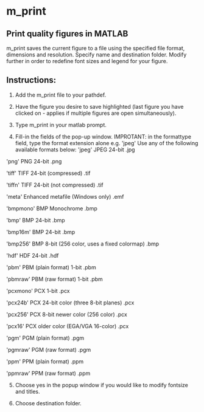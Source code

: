 # m_print
Print quality figures in MATLAB
---------------------------------
m_print saves the current figure to a file using the specified file format, dimensions and resolution. 
Specify name and destination folder.
Modify further in order to redefine font sizes and legend for your figure.

Instructions:
---------------------------------
1. Add the m_print file to your pathdef.

2. Have the figure you desire to save highlighted (last figure you have clicked on - applies if multiple figures are open simultaneously).

3. Type m_print in your matlab prompt.

4. Fill-in the fields of the pop-up window.
   IMPROTANT: in the formattype field, type the format extension alone e.g. 'jpeg'
   Use any of the following available formats below:
'jpeg'     JPEG 24-bit	.jpg

'png'      PNG 24-bit	.png

'tiff'     TIFF 24-bit (compressed)	.tif

'tiffn'	  TIFF 24-bit (not compressed)	.tif

'meta' 	  Enhanced metafile (Windows only)	.emf

'bmpmono'  BMP Monochrome	.bmp

'bmp'      BMP 24-bit	.bmp

'bmp16m'	  BMP 24-bit	.bmp

'bmp256'	  BMP 8-bit (256 color, uses a fixed colormap)	.bmp

'hdf'      HDF 24-bit	.hdf

'pbm'      PBM (plain format) 1-bit	.pbm

'pbmraw'   PBM (raw format) 1-bit	.pbm

'pcxmono'  PCX 1-bit	.pcx

'pcx24b'	  PCX 24-bit color (three 8-bit planes)	.pcx

'pcx256'   PCX 8-bit newer color (256 color)	.pcx

'pcx16'    PCX older color (EGA/VGA 16-color)	.pcx

'pgm'      PGM (plain format)	.pgm

'pgmraw'   PGM (raw format)	.pgm

'ppm'      PPM (plain format)	.ppm

'ppmraw'	  PPM (raw format)	.ppm  


5. Choose yes in the popup window if you would like to modify fontsize
   and titles.
   
6. Choose destination folder.
